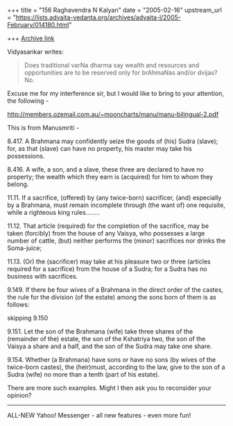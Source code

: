 +++
title = "156 Raghavendra N Kalyan"
date = "2005-02-16"
upstream_url = "https://lists.advaita-vedanta.org/archives/advaita-l/2005-February/014180.html"

+++
[Archive link](https://lists.advaita-vedanta.org/archives/advaita-l/2005-February/014180.html)

Vidyasankar writes:


>Does traditional varNa dharma say wealth and resources and 
>opportunities are to be reserved only for brAhmaNas and/or dvijas? No.


Excuse me for my interference sir, but I would like to bring to your attention, the following -

http://members.ozemail.com.au/~mooncharts/manu/manu-bilingual-2.pdf

This is from Manusmriti -

8.417. A Brahmana may confidently seize the goods of (his) Sudra (slave); for, as that (slave) can have no property, his master may take his possessions.

8.416. A wife, a son, and a slave, these three are declared to have no property; the wealth which they earn is (acquired) for him to whom they belong.

11.11. If a sacrifice, (offered) by (any twice-born) sacrificer, (and) especially by a Brahmana, must remain incomplete through (the want of) one requisite, while a righteous king rules........


11.12. That article (required) for the completion of the sacrifice, may be taken (forcibly) from the house of any Vaisya, who possesses a large number of cattle, (but) neither performs the (minor) sacrifices nor drinks the Soma-juice;


11.13. (Or) the (sacrificer) may take at his pleasure two or three (articles required for a sacrifice) from the house of a Sudra; for a Sudra has no business with sacrifices.


9.149. If there be four wives of a Brahmana in the direct order of the castes, the rule for the division (of the estate) among the sons born of them is as follows:

skipping 9.150

9.151. Let the son of the Brahmana (wife) take three shares of the (remainder of the) estate, the son of the Kshatriya two, the son of the Vaisya a share and a half, and the son of the Sudra may take one share.


9.154. Whether (a Brahmana) have sons or have no sons (by wives of the twice-born castes), the (heir)must, according to the law, give to the son of a Sudra (wife) no more than a tenth (part of his estate).


There are more such examples. Might I then ask you to reconsider your opinion?




---------------------------------
 ALL-NEW Yahoo! Messenger - all new features - even more fun!  

